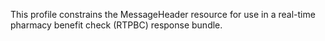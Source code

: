 This profile constrains the MessageHeader resource for use in a real-time pharmacy benefit check (RTPBC) response bundle.

<br><br>